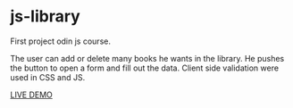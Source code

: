 # js-library

First project odin js course.

The user can add or delete many books he wants in the library. He pushes the button to open a form and fill out the data.
Client side validation were used in CSS and JS.

[LIVE DEMO](https://gutovp1.github.io/js-library/)
